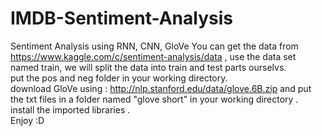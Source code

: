 # IMDB-Sentiment-Analysis
Sentiment Analysis using RNN, CNN, GloVe 
You can get the data from https://www.kaggle.com/c/sentiment-analysis/data , use the data set named train, we will split the data into train and test parts ourselvs. <br>
put the pos and neg folder in your working directory.<br>
download GloVe using : http://nlp.stanford.edu/data/glove.6B.zip and put the txt files in a folder named "glove short" in your working directory . <br>
install the imported libraries . <br>
Enjoy :D
